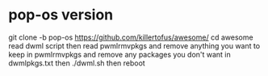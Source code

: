 # pop-os version

git clone -b pop-os https://github.com/killertofus/awesome/ cd awesome read dwml script then read pwmlrmvpkgs and remove anything you want to keep in pwmlrmvpkgs and remove any packages you don't want in dwmlpkgs.txt then ./dwml.sh
then reboot
